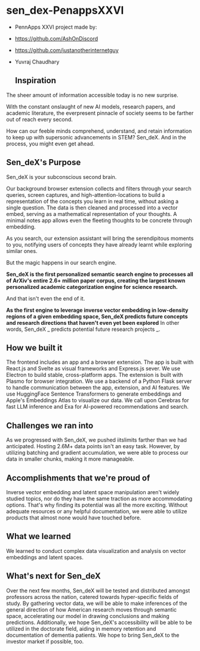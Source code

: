 # sen_dex-PenappsXXVI
- PennApps XXVI project made by:
- https://github.com/AshOnDiscord
- https://github.com/justanotherinternetguy
- Yuvraj Chaudhary


  ## Inspiration
The sheer amount of information accessible today is no new surprise. 

With the constant onslaught of new AI models, research papers, and academic literature, the everpresent pinnacle of society seems to be farther out of reach every second. 

How can our feeble minds comprehend, understand, and retain information to keep up with supersonic advancements in STEM? Sen_deX. And in the process, you might even get ahead. 

## Sen_deX's Purpose
Sen_deX is your subconscious second brain. 

Our background browser extension collects and filters through your search queries, screen captures, and high-attention-locations to build a representation of the concepts you learn in real time, without asking a single question. The data is then cleaned and processed into a vector embed, serving as a mathematical representation of your thoughts. A minimal notes app allows even the fleeting thoughts to be concrete through embedding. 

As you search, our extension assistant will bring the serendipitous moments to you, notifying users of concepts they have already learnt while exploring similar ones. 

But the magic happens in our search engine.

**Sen_deX is the first personalized semantic search engine to processes all of ArXiv's entire 2.6+ million paper corpus, creating the largest known personalized academic categorization engine for science research.** 

And that isn't even the end of it. 

**As the first engine to leverage inverse vector embedding in low-density regions of a given embedding space, Sen_deX predicts future concepts and research directions that haven't even yet been explored** In other words, Sen_deX _ predicts potential future research projects _.  

## How we built it
The frontend includes an app and a browser extension. The app is built with React.js and Svelte as visual frameworks and Express.js sever. We use Electron to build stable, cross-platform apps. The extension is built with Plasmo for browser integration. We use a backend of a Python Flask server to handle communication between the app, extension, and AI features. We use HuggingFace Sentence Transformers to generate embeddings and Apple's Embeddings Atlas to visualize our data. We call upon Cerebras for fast LLM inference and Exa for AI-powered recommendations and search.

## Challenges we ran into
As we progressed with Sen_deX, we pushed iitslimits farther than we had anticipated. Hosting 2.6M+ data points isn't an easy task. However, by utilizing batching and gradient accumulation, we were able to process our data in smaller chunks, making it more manageable.

## Accomplishments that we're proud of
Inverse vector embedding and latent space manipulation aren't widely studied topics, nor do they have the same traction as more accommodating options. That's why finding its potential was all the more exciting. Without adequate resources or any helpful documentation, we were able to utilize products that almost none would have touched before.

## What we learned
We learned to conduct complex data visualization and analysis on vector embeddings and latent spaces. 

## What's next for Sen_deX
Over the next few months, Sen_deX will be tested and distributed amongst professors across the nation, catered towards hyper-specific fields of study. By gathering vector data, we will be able to make inferences of the general direction of how American research moves through semantic space, accelerating our model in drawing conclusions and making predictions. Additionally, we hope Sen_deX's accessibility will be able to be utilized in the doctorate field, aiding in memory retention and documentation of dementia patients. We hope to bring Sen_deX to the investor market if possible, too.
